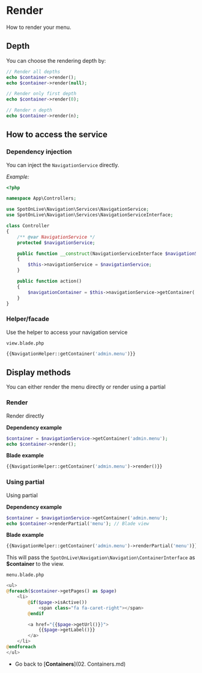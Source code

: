 # Render
How to render your menu.

## Depth
You can choose the rendering depth by:

```php
// Render all depths
echo $container->render();
echo $container->render(null);

// Render only first depth
echo $container->render(0);

// Render n depth
echo $container->render(n);
```

## How to access the service

### Dependency injection
You can inject the `NavigationService` directly.

*Example:*
```php
<?php

namespace App\Controllers;

use SpotOnLive\Navigation\Services\NavigationService;
use SpotOnLive\Navigation\Services\NavigationServiceInterface;

class Controller
{
    /** @var NavigationService */
    protected $navigationService;

    public function __construct(NavigationServiceInterface $navigationService)
    {
        $this->navigationService = $navigationService;
    }

    public function action()
    {
        $navigationContainer = $this->navigationService->getContainer('admin.menu');
    }
}
```

### Helper/facade
Use the helper to access your navigation service

`view.blade.php`
```php
{{NavigationHelper::getContainer('admin.menu')}}
```

## Display methods
You can either render the menu directly or render using a partial

### Render
Render directly

**Dependency example**
```php
$container = $navigationService->getContainer('admin.menu');
echo $container->render();
```

**Blade example**
```php
{{NavigationHelper::getContainer('admin.menu')->render()}}
```

### Using partial
Using partial

**Dependency example**
```php
$container = $navigationService->getContainer('admin.menu');
echo $container->renderPartial('menu'); // Blade view
```

**Blade example**
```php
{{NavigationHelper::getContainer('admin.menu')->renderPartial('menu')}}
```

This will pass the `SpotOnLive\Navigation\Navigation\ContainerInterface` as **$container** to the view.

`menu.blade.php`
```php
<ul>
@foreach($container->getPages() as $page)
    <li>
        @if($page->isActive())
            <span class="fa fa-caret-right"></span>
        @endif

        <a href="{{$page->getUrl()}}">
            {{$page->getLabel()}}
        </a>
    </li>
@endforeach
</ul>
```
* Go back to [**Containers**](02. Containers.md)